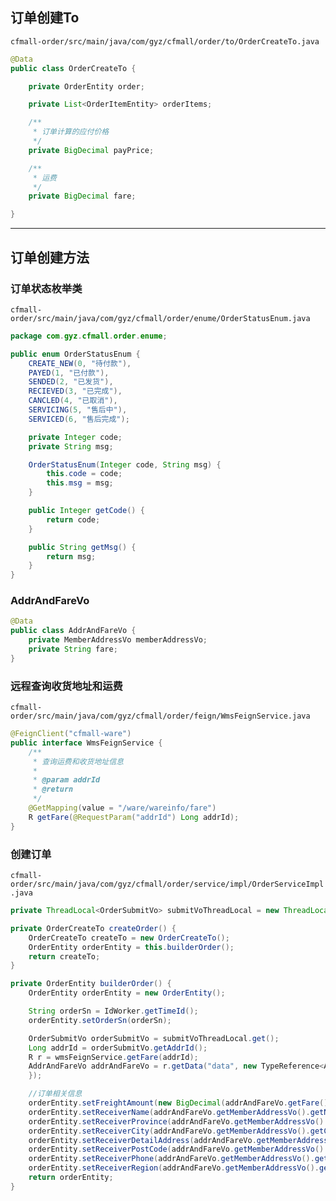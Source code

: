 ## 订单创建To

`cfmall-order/src/main/java/com/gyz/cfmall/order/to/OrderCreateTo.java`

```java
@Data
public class OrderCreateTo {

    private OrderEntity order;

    private List<OrderItemEntity> orderItems;

    /**
     * 订单计算的应付价格
     */
    private BigDecimal payPrice;

    /**
     * 运费
     */
    private BigDecimal fare;

}
```

---

## 订单创建方法

### 订单状态枚举类

`cfmall-order/src/main/java/com/gyz/cfmall/order/enume/OrderStatusEnum.java`

```java
package com.gyz.cfmall.order.enume;

public enum OrderStatusEnum {
    CREATE_NEW(0, "待付款"),
    PAYED(1, "已付款"),
    SENDED(2, "已发货"),
    RECIEVED(3, "已完成"),
    CANCLED(4, "已取消"),
    SERVICING(5, "售后中"),
    SERVICED(6, "售后完成");

    private Integer code;
    private String msg;

    OrderStatusEnum(Integer code, String msg) {
        this.code = code;
        this.msg = msg;
    }

    public Integer getCode() {
        return code;
    }

    public String getMsg() {
        return msg;
    }
}
```

### AddrAndFareVo

```java
@Data
public class AddrAndFareVo {
    private MemberAddressVo memberAddressVo;
    private String fare;
}
```

### 远程查询收货地址和运费

`cfmall-order/src/main/java/com/gyz/cfmall/order/feign/WmsFeignService.java`

```java
@FeignClient("cfmall-ware")
public interface WmsFeignService {
    /**
     * 查询运费和收货地址信息
     *
     * @param addrId
     * @return
     */
    @GetMapping(value = "/ware/wareinfo/fare")
    R getFare(@RequestParam("addrId") Long addrId);
}
```

### 创建订单

`cfmall-order/src/main/java/com/gyz/cfmall/order/service/impl/OrderServiceImpl.java`

```java
private ThreadLocal<OrderSubmitVo> submitVoThreadLocal = new ThreadLocal<>();

private OrderCreateTo createOrder() {
    OrderCreateTo createTo = new OrderCreateTo();
    OrderEntity orderEntity = this.builderOrder();
    return createTo;
}

private OrderEntity builderOrder() {
    OrderEntity orderEntity = new OrderEntity();

    String orderSn = IdWorker.getTimeId();
    orderEntity.setOrderSn(orderSn);

    OrderSubmitVo orderSubmitVo = submitVoThreadLocal.get();
    Long addrId = orderSubmitVo.getAddrId();
    R r = wmsFeignService.getFare(addrId);
    AddrAndFareVo addrAndFareVo = r.getData("data", new TypeReference<AddrAndFareVo>() {
    });

    //订单相关信息
    orderEntity.setFreightAmount(new BigDecimal(addrAndFareVo.getFare()));
    orderEntity.setReceiverName(addrAndFareVo.getMemberAddressVo().getName());
    orderEntity.setReceiverProvince(addrAndFareVo.getMemberAddressVo().getProvince());
    orderEntity.setReceiverCity(addrAndFareVo.getMemberAddressVo().getCity());
    orderEntity.setReceiverDetailAddress(addrAndFareVo.getMemberAddressVo().getDetailAddress());
    orderEntity.setReceiverPostCode(addrAndFareVo.getMemberAddressVo().getPostCode());
    orderEntity.setReceiverPhone(addrAndFareVo.getMemberAddressVo().getPhone());
    orderEntity.setReceiverRegion(addrAndFareVo.getMemberAddressVo().getRegion());
    return orderEntity;
}
```
